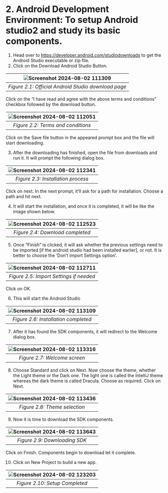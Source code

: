 # 2. Android Development Environment: To setup Android studio2 and study its basic components.


1. Head over to https://developer.android.com/studiodownloads to get the Android Studio
executable or zip file.
2. Click on the Download Android Studio Button.

|   ![Screenshot 2024-08-02 111309](https://github.com/user-attachments/assets/829e5a33-5f3f-4d1a-914c-68e5bc6b4f31) |
|:--:|
| *Figure 2.1: Official Android Studio download page* |

Click on the “I have read and agree with the above terms and conditions” checkbox
followed by the download button.

| ![Screenshot 2024-08-02 112051](https://github.com/user-attachments/assets/8786d171-ba6f-4317-bacd-865747aa9ece) |
|:--:|
| *Figure 2.2: Terms and conditions* |

Click on the Save file button in the appeared prompt box and the file will start downloading.

3. After the downloading has finished, open the file from downloads and run it. It will
prompt the following dialog box.

| ![Screenshot 2024-08-02 112341](https://github.com/user-attachments/assets/e044fcee-e8b7-4e28-9ec3-388ca086e5fe) |
|:--:|
| *Figure 2.3: Installation process* |

Click on next. In the next prompt, it’ll ask for a path for installation. Choose a path
and hit next.

4. It will start the installation, and once it is completed, it will be like the image shown
below.

| ![Screenshot 2024-08-02 112523](https://github.com/user-attachments/assets/e8daf339-3b67-48d4-a928-e9c8236ff9e4) |
|:--:|
| *Figure 2.4: Download completed* |

5. Once “Finish” is clicked, it will ask whether the previous settings need to be imported
[if the android studio had been installed earlier], or not. It is better to choose the ‘Don’t
import Settings option’.

| ![Screenshot 2024-08-02 112711](https://github.com/user-attachments/assets/b3fe3d31-b36d-4c41-9455-578788b63210) |
|:--:|
| *Figure 2.5: Import Settings if needed* |

Click on OK.

6. This will start the Android Studio

| ![Screenshot 2024-08-02 113109](https://github.com/user-attachments/assets/a7d69df9-afa8-4fd3-9214-53bc37870ed0) |
|:--:|
| *Figure 2.6: Installation completed* |

7. After it has found the SDK components, it will redirect to the Welcome dialog box.

| ![Screenshot 2024-08-02 113316](https://github.com/user-attachments/assets/59b3cc1c-0dd2-4adf-9bef-be2371cccd92) |
|:--:|
| *Figure 2.7: Welcome screen* |

8. Choose Standard and click on Next. Now choose the theme, whether the Light theme
or the Dark one. The light one is called the IntelliJ theme whereas the dark theme is
called Dracula. Choose as required. Click on Next.

| ![Screenshot 2024-08-02 113436](https://github.com/user-attachments/assets/062205f4-f47b-4db5-99a3-a9a2493694cb) |
|:--:|
| *Figure 2.8: Theme selection* |

9. Now it is time to download the SDK components.

| ![Screenshot 2024-08-02 113643](https://github.com/user-attachments/assets/d69531bd-3670-46b7-a77a-de60e3b80fa2) |
|:--:|
| *Figure 2.9: Downloading SDK* |

Click on Finish. Components begin to download let it complete.

10. Click on New Project to build a new app.

| ![Screenshot 2024-08-02 123203](https://github.com/user-attachments/assets/91324ac5-41f1-4570-80e6-45d4b2587776)|
|:--:|
| *Figure 2.10: Setup Completed* |











